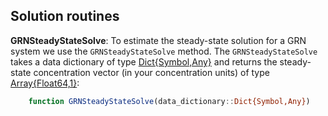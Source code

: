 ## Solution routines

__GRNSteadyStateSolve__: To estimate the steady-state solution for a GRN system we use the ``GRNSteadyStateSolve`` method.
The ``GRNSteadyStateSolve`` takes a data dictionary of type [Dict{Symbol,Any}](https://docs.julialang.org/en/v1/base/collections/#Dictionaries-1) and returns the steady-state concentration
vector (in your concentration units) of type [Array{Float64,1}](https://docs.julialang.org/en/v1/base/arrays/):

```jl
    function GRNSteadyStateSolve(data_dictionary::Dict{Symbol,Any})
```
